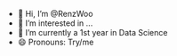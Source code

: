 - 👋 Hi, I’m @RenzWoo
- 👀 I’m interested in ...
- 🌱 I’m currently a 1st year in Data Science
- 😄 Pronouns: Try/me

<!---
RenzWoo/RenzWoo is a ✨ special ✨ repository because its `README.md` (this file) appears on your GitHub profile.
You can click the Preview link to take a look at your changes.
--->
